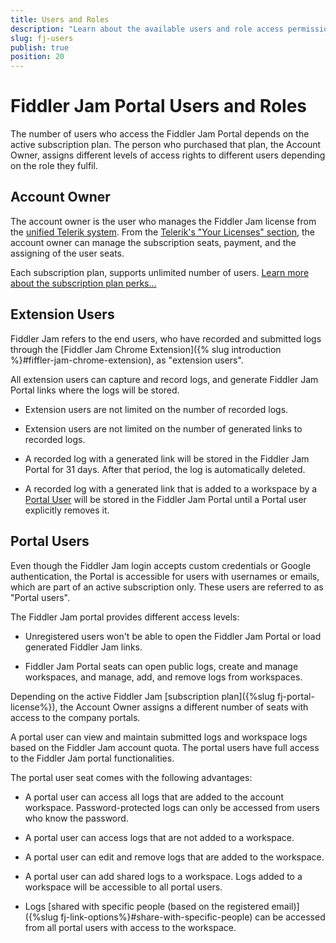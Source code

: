 ```yaml
---
title: Users and Roles
description: "Learn about the available users and role access permission in the Fiddler Jam Portal cloud space."
slug: fj-users
publish: true
position: 20
---
```


# Fiddler Jam Portal Users and Roles

The number of users who access the Fiddler Jam Portal depends on the active subscription plan. The person who purchased that plan, the Account Owner, assigns different levels of access rights to different users depending on the role they fulfil.  

## Account Owner

The account owner is the user who manages the Fiddler Jam license from the [unified Telerik system](https://www.telerik.com/account/). From the [Telerik's "Your Licenses" section](https://www.telerik.com/account/your-licenses), the account owner can manage the subscription seats, payment, and the assigning of the user seats.

Each subscription plan, supports unlimited number of users. [Learn more about the subscription plan perks...](https://www.telerik.com/purchase/fiddler-jam)

## Extension Users

Fiddler Jam refers to the end users, who have recorded and submitted logs through the [Fiddler Jam Chrome Extension]({% slug introduction %}#fiffler-jam-chrome-extension), as "extension users".

All extension users can capture and record logs, and generate Fiddler Jam Portal links where the logs will be stored.

- Extension users are not limited on the number of recorded logs.

- Extension users are not limited on the number of generated links to recorded logs.

- A recorded log with a generated link will be stored in the Fiddler Jam Portal for 31 days. After that period, the log is automatically deleted.

- A recorded log with a generated link that is added to a workspace by a [Portal User](#portal-users) will be stored in the Fiddler Jam Portal until a Portal user explicitly removes it.

## Portal Users

Even though the Fiddler Jam login accepts custom credentials or Google authentication, the Portal is accessible for users with usernames or emails, which are part of an active subscription only. These users are referred to as "Portal users".

The Fiddler Jam portal provides different access levels:

- Unregistered users won't be able to open the Fiddler Jam Portal or load generated Fiddler Jam links.

- Fiddler Jam Portal seats can open public logs, create and manage workspaces, and manage, add, and remove logs from workspaces.

Depending on the active Fiddler Jam [subscription plan]({%slug fj-portal-license%}), the Account Owner assigns a different number of seats with access to the company portals.

A portal user can view and maintain submitted logs and workspace logs based on the Fiddler Jam account quota. The portal users have full access to the Fiddler Jam portal functionalities.

The portal user seat comes with the following advantages:

- A portal user can access all logs that are added to the account workspace. Password-protected logs can only be accessed from users who know the password.

- A portal user can access logs that are not added to a workspace.

- A portal user can edit and remove logs that are added to the workspace.

- A portal user  can add shared logs to a workspace. Logs added to a workspace will be accessible to all portal users.

- Logs [shared with specific people (based on the registered email)]({%slug fj-link-options%}#share-with-specific-people) can be accessed from all portal users with access to the workspace.

